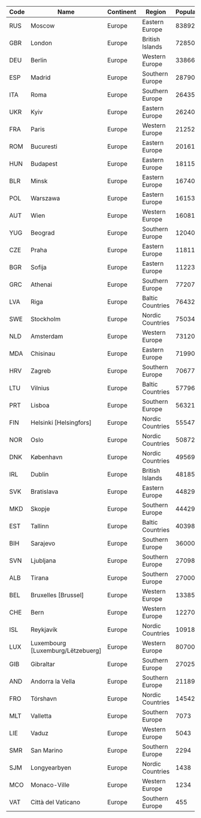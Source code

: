 | Code | Name | Continent | Region | Population | Capital |
| ---- | ---- | --------- | ------ | ---------- | ------- |
| RUS| Moscow| Europe| Eastern Europe| 8389200 | Moscow |
| GBR| London| Europe| British Islands| 7285000 | London |
| DEU| Berlin| Europe| Western Europe| 3386667 | Berlin |
| ESP| Madrid| Europe| Southern Europe| 2879052 | Madrid |
| ITA| Roma| Europe| Southern Europe| 2643581 | Roma |
| UKR| Kyiv| Europe| Eastern Europe| 2624000 | Kyiv |
| FRA| Paris| Europe| Western Europe| 2125246 | Paris |
| ROM| Bucuresti| Europe| Eastern Europe| 2016131 | Bucuresti |
| HUN| Budapest| Europe| Eastern Europe| 1811552 | Budapest |
| BLR| Minsk| Europe| Eastern Europe| 1674000 | Minsk |
| POL| Warszawa| Europe| Eastern Europe| 1615369 | Warszawa |
| AUT| Wien| Europe| Western Europe| 1608144 | Wien |
| YUG| Beograd| Europe| Southern Europe| 1204000 | Beograd |
| CZE| Praha| Europe| Eastern Europe| 1181126 | Praha |
| BGR| Sofija| Europe| Eastern Europe| 1122302 | Sofija |
| GRC| Athenai| Europe| Southern Europe| 772072 | Athenai |
| LVA| Riga| Europe| Baltic Countries| 764328 | Riga |
| SWE| Stockholm| Europe| Nordic Countries| 750348 | Stockholm |
| NLD| Amsterdam| Europe| Western Europe| 731200 | Amsterdam |
| MDA| Chisinau| Europe| Eastern Europe| 719900 | Chisinau |
| HRV| Zagreb| Europe| Southern Europe| 706770 | Zagreb |
| LTU| Vilnius| Europe| Baltic Countries| 577969 | Vilnius |
| PRT| Lisboa| Europe| Southern Europe| 563210 | Lisboa |
| FIN| Helsinki [Helsingfors]| Europe| Nordic Countries| 555474 | Helsinki [Helsingfors] |
| NOR| Oslo| Europe| Nordic Countries| 508726 | Oslo |
| DNK| København| Europe| Nordic Countries| 495699 | København |
| IRL| Dublin| Europe| British Islands| 481854 | Dublin |
| SVK| Bratislava| Europe| Eastern Europe| 448292 | Bratislava |
| MKD| Skopje| Europe| Southern Europe| 444299 | Skopje |
| EST| Tallinn| Europe| Baltic Countries| 403981 | Tallinn |
| BIH| Sarajevo| Europe| Southern Europe| 360000 | Sarajevo |
| SVN| Ljubljana| Europe| Southern Europe| 270986 | Ljubljana |
| ALB| Tirana| Europe| Southern Europe| 270000 | Tirana |
| BEL| Bruxelles [Brussel]| Europe| Western Europe| 133859 | Bruxelles [Brussel] |
| CHE| Bern| Europe| Western Europe| 122700 | Bern |
| ISL| Reykjavík| Europe| Nordic Countries| 109184 | Reykjavík |
| LUX| Luxembourg [Luxemburg/Lëtzebuerg]| Europe| Western Europe| 80700 | Luxembourg [Luxemburg/Lëtzebuerg] |
| GIB| Gibraltar| Europe| Southern Europe| 27025 | Gibraltar |
| AND| Andorra la Vella| Europe| Southern Europe| 21189 | Andorra la Vella |
| FRO| Tórshavn| Europe| Nordic Countries| 14542 | Tórshavn |
| MLT| Valletta| Europe| Southern Europe| 7073 | Valletta |
| LIE| Vaduz| Europe| Western Europe| 5043 | Vaduz |
| SMR| San Marino| Europe| Southern Europe| 2294 | San Marino |
| SJM| Longyearbyen| Europe| Nordic Countries| 1438 | Longyearbyen |
| MCO| Monaco-Ville| Europe| Western Europe| 1234 | Monaco-Ville |
| VAT| Città del Vaticano| Europe| Southern Europe| 455 | Città del Vaticano |
